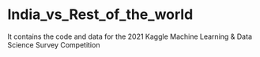# India_vs_Rest_of_the_world
It contains the code and data for the  2021 Kaggle Machine Learning &amp; Data Science Survey Competition 
